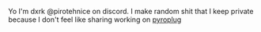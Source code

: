 Yo I'm dxrk
@pirotehnice on discord.
I make random shit that I keep private because I don't feel like sharing
working on [pyroplug](https://pyroplug.vercel.app)

<!--
**Theta69/Theta69** is a ✨ _special_ ✨ repository because its `README.md` (this file) appears on your GitHub profile.

Here are some ideas to get you started:

- 🔭 I’m currently working on ...
- 🌱 I’m currently learning ...
- 👯 I’m looking to collaborate on ...
- 🤔 I’m looking for help with ...
- 💬 Ask me about ...
- 📫 How to reach me: ...
- 😄 Pronouns: ...
- ⚡ Fun fact: ...
-->

